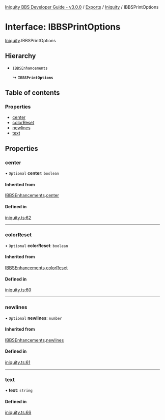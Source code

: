 [Iniquity BBS Developer Guide - v3.0.0](../README.md) / [Exports](../modules.md) / [Iniquity](../modules/Iniquity.md) / IBBSPrintOptions

# Interface: IBBSPrintOptions

[Iniquity](../modules/Iniquity.md).IBBSPrintOptions

## Hierarchy

- [`IBBSEnhancements`](Iniquity.IBBSEnhancements.md)

  ↳ **`IBBSPrintOptions`**

## Table of contents

### Properties

- [center](Iniquity.IBBSPrintOptions.md#center)
- [colorReset](Iniquity.IBBSPrintOptions.md#colorreset)
- [newlines](Iniquity.IBBSPrintOptions.md#newlines)
- [text](Iniquity.IBBSPrintOptions.md#text)

## Properties

### center

• `Optional` **center**: `boolean`

#### Inherited from

[IBBSEnhancements](Iniquity.IBBSEnhancements.md).[center](Iniquity.IBBSEnhancements.md#center)

#### Defined in

[iniquity.ts:62](https://github.com/iniquitybbs/iniquity/blob/25a281e/packages/core/src/iniquity.ts#L62)

___

### colorReset

• `Optional` **colorReset**: `boolean`

#### Inherited from

[IBBSEnhancements](Iniquity.IBBSEnhancements.md).[colorReset](Iniquity.IBBSEnhancements.md#colorreset)

#### Defined in

[iniquity.ts:60](https://github.com/iniquitybbs/iniquity/blob/25a281e/packages/core/src/iniquity.ts#L60)

___

### newlines

• `Optional` **newlines**: `number`

#### Inherited from

[IBBSEnhancements](Iniquity.IBBSEnhancements.md).[newlines](Iniquity.IBBSEnhancements.md#newlines)

#### Defined in

[iniquity.ts:61](https://github.com/iniquitybbs/iniquity/blob/25a281e/packages/core/src/iniquity.ts#L61)

___

### text

• **text**: `string`

#### Defined in

[iniquity.ts:66](https://github.com/iniquitybbs/iniquity/blob/25a281e/packages/core/src/iniquity.ts#L66)
